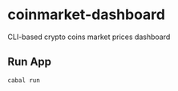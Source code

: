 # coinmarket-dashboard

CLI-based crypto coins market prices dashboard

## Run App

```bash
cabal run
```
